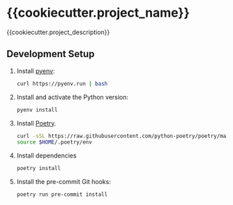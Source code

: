 # {{cookiecutter.project_name}}

{{cookiecutter.project_description}}

## Development Setup

1. Install [pyenv](https://github.com/pyenv/pyenv):
   ```bash
   curl https://pyenv.run | bash
   ```
2. Install and activate the Python version:
   ```bash
   pyenv install
   ```
3. Install [Poetry](https://python-poetry.org/docs/).
   ```bash
   curl -sSL https://raw.githubusercontent.com/python-poetry/poetry/master/get-poetry.py | python
   source $HOME/.poetry/env
   ```
4. Install dependencies
   ```bash
   poetry install
   ```
5. Install the pre-commit Git hooks:
   ```bash
   poetry run pre-commit install
   ```
